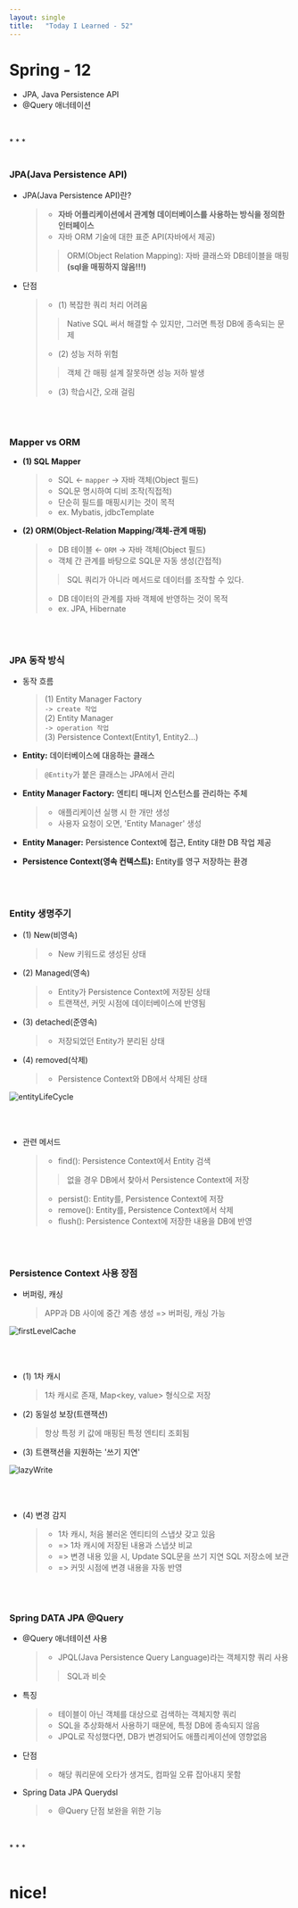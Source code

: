 ```yaml
---
layout: single
title:   "Today I Learned - 52"
---
```


# Spring - 12
  * JPA, Java Persistence API
  * @Query 애너테이션

<br>
<br>
* * *
<br>
<br>

### JPA(Java Persistence API)
  * JPA(Java Persistence API)란?
    > * **자바 어플리케이션에서 관계형 데이터베이스를 사용하는 방식을 정의한 인터페이스**
    > * 자바 ORM 기술에 대한 표준 API(자바에서 제공)
    >> ORM(Object Relation Mapping): 자바 클래스와 DB테이블을 매핑 **(sql을 매핑하지 않음!!!)**

  * 단점
    > * (1) 복잡한 쿼리 처리 어려움
    >> Native SQL 써서 해결할 수 있지만, 그러면 특정 DB에 종속되는 문제
    > * (2) 성능 저하 위험
    >> 객체 간 매핑 설계 잘못하면 성능 저하 발생
    > * (3) 학습시간, 오래 걸림

<br>
<br>

### Mapper vs ORM
  * **(1) SQL Mapper**
    > * SQL ← `mapper` → 자바 객체(Object 필드)
    > * SQL문 명시하여 디비 조작(직접적)
    > * 단순히 필드를 매핑시키는 것이 목적
    > * ex. Mybatis, jdbcTemplate

  * **(2) ORM(Object-Relation Mapping/객체-관계 매핑)**
    > * DB 테이블 ← `ORM` → 자바 객체(Object 필드)
    > * 객체 간 관계를 바탕으로 SQL문 자동 생성(간접적)    
    >> SQL 쿼리가 아니라 메서드로 데이터를 조작할 수 있다. 
    > * DB 데이터의 관계를 자바 객체에 반영하는 것이 목적
    > * ex. JPA, Hibernate

<br>
<br>

### JPA 동작 방식
  * 동작 흐름
    > (1) Entity Manager Factory <br>
    > `-> create 작업` <br>
    > (2) Entity Manager <br>
    > `-> operation 작업` <br>
    > (3) Persistence Context(Entity1, Entity2...)

  * **Entity:** 데이터베이스에 대응하는 클래스
    > `@Entity`가 붙은 클래스는 JPA에서 관리

  * **Entity Manager Factory:** 엔티티 매니저 인스턴스를 관리하는 주체
    > * 애플리케이션 실행 시 한 개만 생성
    > * 사용자 요청이 오면, 'Entity Manager' 생성

  * **Entity Manager:** Persistence Context에 접근, Entity 대한 DB 작업 제공

  * **Persistence Context(영속 컨텍스트):** Entity를 영구 저장하는 환경

<br>
<br>

### Entity 생명주기
  * (1) New(비영속)
    > * New 키워드로 생성된 상태

  * (2) Managed(영속)
    > * Entity가 Persistence Context에 저장된 상태
    > * 트랜잭션, 커밋 시점에 데이터베이스에 반영됨

  * (3) detached(준영속)
    > * 저장되었던 Entity가 분리된 상태

  * (4) removed(삭제)
    > * Persistence Context와 DB에서 삭제된 상태

![entityLifeCycle](https://rightmemory1999.github.io/images/data0629/entityLifeCycle.png)

<br>
<br>

  * 관련 메서드
    > * find(): Persistence Context에서 Entity 검색
    >> 없을 경우 DB에서 찾아서 Persistence Context에 저장
    > * persist(): Entity를, Persistence Context에 저장
    > * remove(): Entity를, Persistence Context에서 삭제
    > * flush(): Persistence Context에 저장한 내용을 DB에 반영

<br>
<br>

### Persistence Context 사용 장점
  * 버퍼링, 캐싱
    > APP과 DB 사이에 중간 계층 생성 => 버퍼링, 캐싱 가능

![firstLevelCache](https://rightmemory1999.github.io/images/data0629/firstLevelCache.png)

<br>
<br>

  * (1) 1차 캐시
    > 1차 캐시로 존재,  Map<key, value> 형식으로 저장

  * (2) 동일성 보장(트랜잭션)
    > 항상 특정 키 값에 매핑된 특정 엔티티 조회됨

  * (3) 트랜잭션을 지원하는 '쓰기 지연'

![lazyWrite](https://rightmemory1999.github.io/images/data0629/lazyWrite.png)

<br>
<br>

  * (4) 변경 감지
    > * 1차 캐시, 처음 불러온 엔티티의 스냅샷 갖고 있음
    > * => 1차 캐시에 저장된 내용과 스냅샷 비교
    > * => 변경 내용 있을 시, Update SQL문을 쓰기 지연 SQL 저장소에 보관
    > * => 커밋 시점에 변경 내용을 자동 반영

<br>
<br>

### Spring DATA JPA @Query
  * @Query 애너테이션 사용
    > * JPQL(Java Persistence Query Language)라는 객체지향 쿼리 사용
    >> SQL과 비슷

  * 특징
    > * 테이블이 아닌 객체를 대상으로 검색하는 객체지향 쿼리
    > * SQL을 추상화해서 사용하기 때문에, 특정 DB에 종속되지 않음
    > * JPQL로 작성했다면, DB가 변경되어도 애플리케이션에 영향없음

  * 단점
    > * 해당 쿼리문에 오타가 생겨도, 컴파일 오류 잡아내지 못함

  * Spring Data JPA Querydsl
    > * @Query 단점 보완을 위한 기능


<br>
<br>
* * *
<br>
<br>


# nice!
